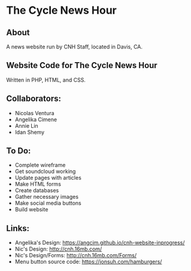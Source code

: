 # The Cycle News Hour
## About
A news website run by CNH Staff, located in Davis, CA.
## Website Code for The Cycle News Hour
Written in PHP, HTML, and CSS.
## Collaborators:
* Nicolas Ventura
* Angelika Cimene
* Annie Lin
* Idan Shemy
## To Do:
* Complete wireframe
* Get soundcloud working
* Update pages with articles
* Make HTML forms
* Create databases
* Gather necessary images
* Make social media buttons
* Build website
## Links:
* Angelika's Design: https://angcim.github.io/cnh-website-inprogress/
* Nic's Design: http://cnh.16mb.com/
* Nic's Design/Forms: http://cnh.16mb.com/Forms/
* Menu button source code: https://jonsuh.com/hamburgers/